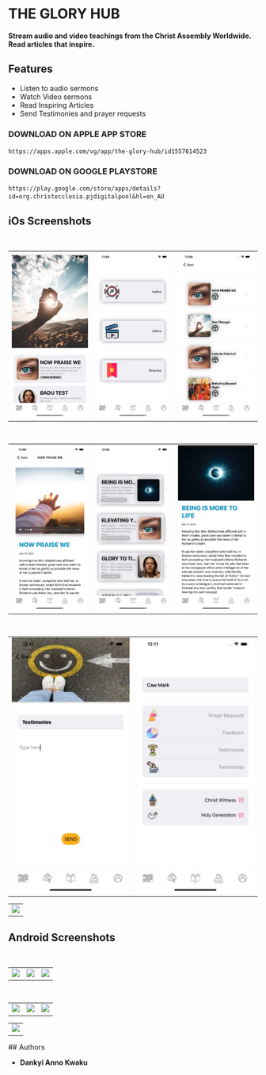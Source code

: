 # THE GLORY HUB
**Stream audio and video teachings from the Christ Assembly Worldwide. Read articles that inspire.**

## Features
* Listen to audio sermons
* Watch Video sermons
* Read Inspiring Articles
* Send Testimonies and prayer requests



### DOWNLOAD ON APPLE APP STORE
```
https://apps.apple.com/vg/app/the-glory-hub/id1557614523
```

### DOWNLOAD ON GOOGLE PLAYSTORE
```
https://play.google.com/store/apps/details?id=org.christecclesia.pjdigitalpool&hl=en_AU
```

## iOs Screenshots
</br>
<div align="center">
   <table align="center" border="0" >
  <tr>
    <td>
      <img width="360" src="8.png"/>
    <td>
      <img width="360" src="9.png"/>
    </td>
    <td> 
     <img width="360" src="10.png"/>
    </td>
  </table>
  </div>
</br>
<div align="center">
  <table align="center" border="0" >
  <tr>
    <td> 
     <img width="360" src="11.png"/>
    </td>
    <td> 
     <img width="360" src="12.png"/>
    </td>
    <td> 
     <img width="360" src="13.png"/>
    </td>
  </tr>
</table>
  </div>
</br>
<div align="center">
  <table align="center" border="0" >
  <tr>
    <td> 
     <img width="360" src="14.png"/>
    </td>
    <td> 
     <img width="360" src="15.png"/>
    </td>
  </tr>
</table>
  </div>
<div align="center">
  <table align="center" border="0" >
  <tr>
    <td> 
     <img width="360" src="7.png"/>
    </td>
  </tr>
</table>
  </div>
  
## Android Screenshots
</br>
<div align="center">
   <table align="center" border="0" >
  <tr>
    <td>
      <img width="360" src="1.png"/>
    <td>
      <img width="360" src="2.png"/>
    </td>
    <td> 
     <img width="360" src="3.png"/>
    </td>
  </table>
  </div>
</br>
<div align="center">
  <table align="center" border="0" >
  <tr>
    <td> 
     <img width="360" src="4.png"/>
    </td>
    <td> 
     <img width="360" src="5.png"/>
    </td>
    <td> 
     <img width="360" src="6.png"/>
    </td>
  </tr>
</table>
  </div>
<div align="center">
  <table align="center" border="0" >
  <tr>
    <td> 
     <img width="360" src="7.png"/>
    </td>
  </tr>
</table>
  </div>
## Authors

* **Dankyi Anno Kwaku**


